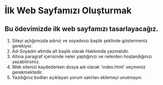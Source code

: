 # İlk Web Sayfamızı Oluşturmak

## Bu ödevimizde ilk web sayfamızı tasarlayacağız.

1) Siteyi açtığımızda adınız ve soyadınızı başlık şeklinde göstermeniz gerekiyor.
2) Ad-Soyadın altında alt başlık olarak Hakkımda yazmalıdır.
3) Altına paragraf içerisinde neler yaptığınızı ve nelerden hoşlandığınızı yazabilirsiniz.
4) Web sitenizi kaydederken dosya adı olarak 'index.html' seçmeniz gerekmektedir.
5) Yazdığınız kodları açıklayan yorum satırları eklemeyi unutmayın.